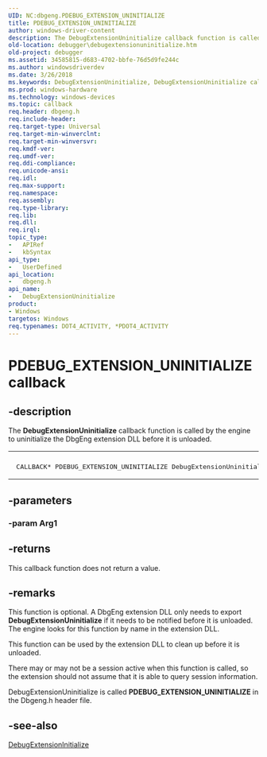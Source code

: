 ```yaml
---
UID: NC:dbgeng.PDEBUG_EXTENSION_UNINITIALIZE
title: PDEBUG_EXTENSION_UNINITIALIZE
author: windows-driver-content
description: The DebugExtensionUninitialize callback function is called by the engine to uninitialize the DbgEng extension DLL before it is unloaded.
old-location: debugger\debugextensionuninitialize.htm
old-project: debugger
ms.assetid: 34585815-d683-4702-bbfe-76d5d9fe244c
ms.author: windowsdriverdev
ms.date: 3/26/2018
ms.keywords: DebugExtensionUninitialize, DebugExtensionUninitialize callback function [Windows Debugging], Extensions_Ref_76594e24-5f2d-495f-b8a9-6acec1f21ba4.xml, PDEBUG_EXTENSION_UNINITIALIZE, dbgeng/DebugExtensionUninitialize, debugger.debugextensionuninitialize
ms.prod: windows-hardware
ms.technology: windows-devices
ms.topic: callback
req.header: dbgeng.h
req.include-header: 
req.target-type: Universal
req.target-min-winverclnt: 
req.target-min-winversvr: 
req.kmdf-ver: 
req.umdf-ver: 
req.ddi-compliance: 
req.unicode-ansi: 
req.idl: 
req.max-support: 
req.namespace: 
req.assembly: 
req.type-library: 
req.lib: 
req.dll: 
req.irql: 
topic_type:
-	APIRef
-	kbSyntax
api_type:
-	UserDefined
api_location:
-	dbgeng.h
api_name:
-	DebugExtensionUninitialize
product:
- Windows
targetos: Windows
req.typenames: DOT4_ACTIVITY, *PDOT4_ACTIVITY
---
```


# PDEBUG_EXTENSION_UNINITIALIZE callback


## -description


The <b>DebugExtensionUninitialize</b> callback function is called by the engine to uninitialize the DbgEng extension DLL before it is unloaded.
<div class="code"><span codelanguage=""><table>
<tr>
<th></th>
</tr>
<tr>
<td>
<pre> CALLBACK* PDEBUG_EXTENSION_UNINITIALIZE DebugExtensionUninitialize;</pre>
</td>
</tr>
</table></span></div>

## -parameters




### -param Arg1








## -returns



This callback function does not return a value.




## -remarks



This function is optional.  A DbgEng extension DLL only needs to export <b>DebugExtensionUninitialize</b> if it needs to be notified before it is unloaded.  The engine looks for this function by name in the extension DLL.

This function can be used by the extension DLL to clean up before it is unloaded.

There may or may not be a session active when this function is called, so the extension should not assume that it is able to query session information.

DebugExtensionUninitialize is called <b>PDEBUG_EXTENSION_UNINITIALIZE</b> in the Dbgeng.h header file.




## -see-also




<a href="https://msdn.microsoft.com/library/windows/hardware/ff540476">DebugExtensionInitialize</a>
 

 

